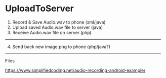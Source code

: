 # UploadToServer
1. Record & Save Audio.wav to phone (xml/java)
2. Upload saved Audio.wav file to server (java)
3. Receive Audio.wav file on server (php)
-----
4. Send back new image.png to phone (php/java?)

----

Files

https://www.simplifiedcoding.net/audio-recording-android-example/

